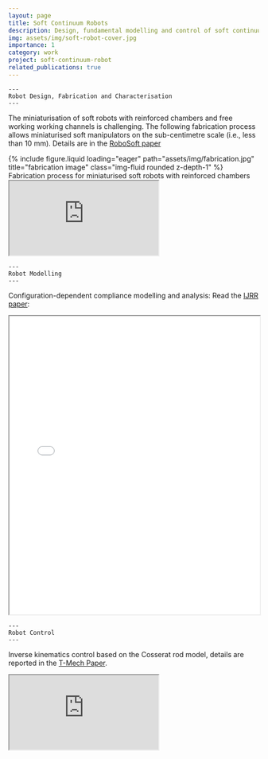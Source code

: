 ```yaml
---
layout: page
title: Soft Continuum Robots
description: Design, fundamental modelling and control of soft continuum robots
img: assets/img/soft-robot-cover.jpg
importance: 1
category: work
project: soft-continuum-robot
related_publications: true
---
```


    ---
    Robot Design, Fabrication and Characterisation
    ---

The miniaturisation of soft robots with reinforced chambers and free working working channels is challenging. The following fabrication process allows miniaturised soft manipulators on the sub-centimetre scale (i.e., less than 10 mm). Details are in the [RoboSoft paper](/assets/pdf/SHI_ROS_2024.pdf)

<div class="row">
    <div class="col-sm mt-3 mt-md-0">
        {% include figure.liquid loading="eager" path="assets/img/fabrication.jpg" title="fabrication image" class="img-fluid rounded z-depth-1" %}
    </div>
</div>
<div class="caption">
    Fabrication process for miniaturised soft robots with reinforced chambers
</div>

<div class="embed-responsive embed-responsive-16by9">
  <iframe class="embed-responsive-item" src="https://www.youtube.com//embed/yPKFU3UapxQ" allowfullscreen></iframe>
</div>


    ---
    Robot Modelling
    ---

    
Configuration-dependent compliance modelling and analysis:
Read the [IJRR paper](/assets/pdf/Shi_IJRR_2024.pdf):
<iframe src="/assets/pdf/Shi_IJRR_2024.pdf" width="100%" height="600px"></iframe>


    ---
    Robot Control 
    ---

    
Inverse kinematics control based on the Cosserat rod model, details are reported in the [T-Mech Paper](/assets/pdf/Shi_T-Mech_2024.pdf).
<div class="embed-responsive embed-responsive-16by9">
  <iframe class="embed-responsive-item" src="https://www.youtube.com//embed/Ngrbg2_GYGk" allowfullscreen></iframe>
</div>

